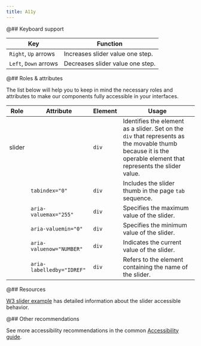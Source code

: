 ```yaml
---
title: A11y
---
```


@## Keyboard support

| Key                   | Function                         |
| --------------------- | -------------------------------- |
| `Right`, `Up` arrows  | Increases slider value one step. |
| `Left`, `Down` arrows | Decreases slider value one step. |

@## Roles & attributes

The list below will help you to keep in mind the necessary roles and attributes to make our components fully accessible in your interfaces.

| Role   | Attribute                 | Element | Usage                                                                                                                                                          |
| ------ | ------------------------- | ------- | -------------------------------------------------------------------------------------------------------------------------------------------------------------- |
| slider |                           | `div`   | Identifies the element as a slider. Set on the `div` that represents as the movable thumb because it is the operable element that represents the slider value. |
|        | `tabindex="0"`            | `div`   | Includes the slider thumb in the page `tab` sequence.                                                                                                          |
|        | `aria-valuemax="255"`     | `div`   | Specifies the maximum value of the slider.                                                                                                                     |
|        | `aria-valuemin="0"`       | `div`   | Specifies the minimum value of the slider.                                                                                                                     |
|        | `aria-valuenow="NUMBER"`  | `div`   | Indicates the current value of the slider.                                                                                                                     |
|        | `aria-labelledby="IDREF"` | `div`   | Refers to the element containing the name of the slider.                                                                                                       |

@## Resources

[W3 slider example](https://www.w3.org/TR/wai-aria-practices-1.1/examples/slider/slider-1.html) has detailed information about the slider accessible behavior.

@## Other recommendations

See more accessibility recommendations in the common [Accessibility guide](/core-principles/a11y/).
